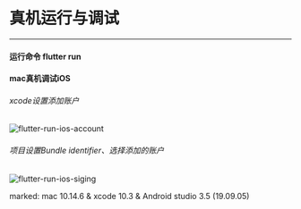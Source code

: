 <!--
 * @Description: 
 * @version: 1.0.0
 * @Author: nk
 * @Date: 2019-09-05 20:35:05
 * @LastEditTime: 2019-09-06 13:26:32
 -->
# 真机运行与调试

------

#### 运行命令 flutter run

#### mac真机调试iOS

###### xcode设置添加账户
![flutter-run-ios-account](https://www.nikai.site/docs/flutter-run-ios-account.jpg)

###### 项目设置Bundle identifier、选择添加的账户
![flutter-run-ios-siging](https://www.nikai.site/docs/flutter-run-ios-siging.jpg)

marked: mac 10.14.6 & xcode 10.3 & Android studio 3.5 (19.09.05)